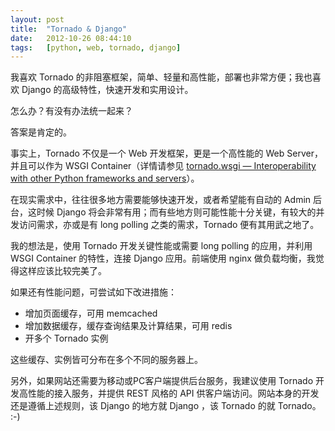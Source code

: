 ```yaml
---
layout: post
title:  "Tornado & Django"
date:   2012-10-26 08:44:10
tags:   [python, web, tornado, django]
---
```



我喜欢 Tornado 的非阻塞框架，简单、轻量和高性能，部署也非常方便；我也喜欢 Django 的高级特性，快速开发和实用设计。

怎么办？有没有办法统一起来？

答案是肯定的。

事实上，Tornado 不仅是一个 Web 开发框架，更是一个高性能的 Web Server，并且可以作为 WSGI Container（详情请参见 [tornado.wsgi — Interoperability with other Python frameworks and servers](http://www.tornadoweb.org/documentation/wsgi.html)）。

在现实需求中，往往很多地方需要能够快速开发，或者希望能有自动的 Admin 后台，这时候 Django 将会非常有用；而有些地方则可能性能十分关键，有较大的并发访问需求，亦或是有 long polling 之类的需求，Tornado 便有其用武之地了。

我的想法是，使用 Tornado 开发关键性能或需要 long polling 的应用，并利用 WSGI Container 的特性，连接 Django 应用。前端使用 nginx 做负载均衡，我觉得这样应该比较完美了。

如果还有性能问题，可尝试如下改进措施：

* 增加页面缓存，可用 memcached
* 增加数据缓存，缓存查询结果及计算结果，可用 redis
* 开多个 Tornado 实例

这些缓存、实例皆可分布在多个不同的服务器上。

另外，如果网站还需要为移动或PC客户端提供后台服务，我建议使用 Tornado 开发高性能的接入服务，并提供 REST 风格的 API 供客户端访问。网站本身的开发还是遵循上述规则，该 Django 的地方就 Django ，该 Tornado 的就 Tornado。 :-)
